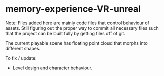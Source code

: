 # memory-experience-VR-unreal

Note: Files added here are mainly code files that control behaviour of assets. 
Still figuring out the proper way to commit all necessary files such that the project can be built fully by getting files off of git.


The current playable scene has floating point cloud that morphs into different shapes. 

To fix / update:
- Level design and character behaviour.
